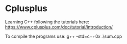 # Cplusplus

Learning C++ following the tutorials here: https://www.cplusplus.com/doc/tutorial/introduction/


To compile the programs use:
 g++ -std=c++0x .\sum.cpp
